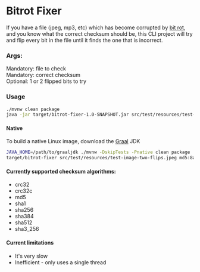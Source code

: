 # Bitrot Fixer

If you have a file (jpeg, mp3, etc) which has become corrupted by [bit rot](https://en.wikipedia.org/wiki/Data_rot), and
you know what the correct checksum should be, this CLI project will try and flip every bit in the file until it finds
the one that is incorrect.

### Args:<br>

Mandatory: file to check<br>
Mandatory: correct checksum<br>
Optional: 1 or 2 flipped bits to try<br>

### Usage

```bash
./mvnw clean package
java -jar target/bitrot-fixer-1.0-SNAPSHOT.jar src/test/resources/test-image-two-flips.jpeg md5:8a673261e62cdfc9072b0dc3ee4d21eb 2
```

#### Native
To build a native Linux image, download the [Graal](https://www.graalvm.org/) JDK
```bash
JAVA_HOME=/path/to/graaljdk ./mvnw -DskipTests -Pnative clean package
target/bitrot-fixer src/test/resources/test-image-two-flips.jpeg md5:8a673261e62cdfc9072b0dc3ee4d21eb 2
```

#### Currently supported checksum algorithms:

* crc32
* crc32c
* md5
* sha1
* sha256
* sha384
* sha512
* sha3_256

#### Current limitations

* It's very slow
* Inefficient - only uses a single thread
